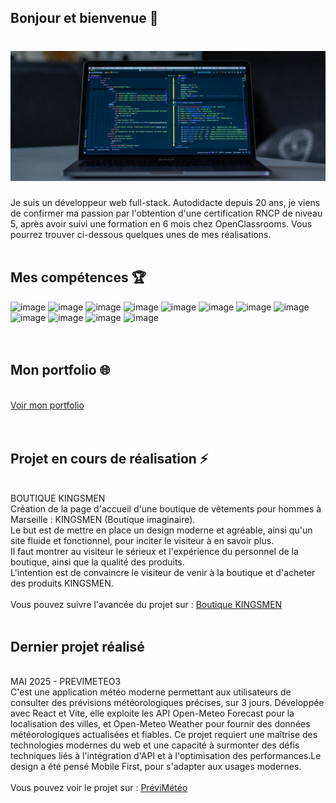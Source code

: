 ## Bonjour et bienvenue 👋

# ![Bernard VERA](https://github.com/Bernard-VERA/Bernard-VERA/blob/main/Banner.jpg)



Je suis un développeur web full-stack. Autodidacte depuis 20 ans, je viens de confirmer ma passion par l'obtention d'une certification RNCP de niveau 5, après avoir suivi une formation en 6 mois chez OpenClassrooms. Vous pourrez trouver ci-dessous quelques unes de mes réalisations. <br/>
<br/>


## Mes compétences :trophy:
  ![image](https://img.shields.io/badge/HTML5-E34F26?style=for-the-badge&logo=html5&logoColor=white)
  ![image](https://img.shields.io/badge/CSS3-1572B6?style=for-the-badge&logo=css3&logoColor=white)
  ![image](https://img.shields.io/badge/JavaScript-323330?style=for-the-badge&logo=javascript&logoColor=F7DF1E)
  ![image](https://img.shields.io/badge/React-20232A?style=for-the-badge&logo=react&logoColor=61DAFB) 
  ![image](https://img.shields.io/badge/VITE-323330?style=for-the-badge&logo=vite&logoColor=646CFF)
  ![image](https://img.shields.io/badge/Node.js-339933?style=for-the-badge&logo=nodedotjs&logoColor=white)
  ![image](https://img.shields.io/badge/Express.js-000000?style=for-the-badge&logo=express&logoColor=white)
  ![image](https://img.shields.io/badge/MongoDB-4EA94B?style=for-the-badge&logo=mongodb&logoColor=white) 
  ![image](https://img.shields.io/badge/JWT-000000?style=for-the-badge&logo=json-web-tokens&logoColor=FFFFFF)
  ![image](https://img.shields.io/badge/Git-F05032?style=for-the-badge&logo=git&logoColor=FFFFFF)
  ![image](https://img.shields.io/badge/GitHub-181717?style=for-the-badge&logo=github&logoColor=FFFFFF)
  ![image](https://img.shields.io/badge/REST-blue?style=for-the-badge&label=API)<br/>
  <br/>
  <br/>


  ## Mon portfolio :globe_with_meridians:
  <br/>
  <a href="https://bv-portfolio.vercel.app/" target="_blank">Voir mon portfolio</a>
  <br/>
  <br/>
  <br/>


## Projet en cours de réalisation ⚡
<br/>
BOUTIQUE KINGSMEN<br/>
Création de la page d'accueil d'une boutique de vêtements pour hommes à Marseille : KINGSMEN (Boutique imaginaire).<br/>
Le but est de mettre en place un design moderne et agréable, ainsi qu'un site fluide et fonctionnel, pour inciter le visiteur à en savoir plus.<br/>
Il faut montrer au visiteur le sérieux et l'expérience du personnel de la boutique, ainsi que la qualité des produits.<br/>
L'intention est de convaincre le visiteur de venir à la boutique et d'acheter des produits KINGSMEN.
<br/>
<br/>
Vous pouvez suivre l'avancée du projet sur : 
<a href="https://bernard-vera.github.io/boutique-kingsmen/" target="_blank">Boutique KINGSMEN</a>
<br/>
<br/>

## Dernier projet réalisé 
<br/>
MAI 2025 - PREVIMETEO3<br/>
C'est une application météo moderne permettant aux utilisateurs de consulter des prévisions météorologiques précises, sur 3 jours. Développée avec React et Vite, elle exploite les API Open-Meteo Forecast pour la localisation des villes, et Open-Meteo Weather pour fournir des données météorologiques actualisées et fiables. Ce projet requiert une maîtrise des technologies modernes du web et une capacité à surmonter des défis techniques liés à l'intégration d'API et à l'optimisation des performances.Le design a été pensé Mobile First, pour s'adapter aux usages modernes.
<br/>
<br/>
Vous pouvez voir le projet sur : 
<a href="https://previmeteo.vercel.app/" target="_blank">PréviMétéo</a>
<br/>
<br/>


<!--
**Bernard-VERA/Bernard-VERA** is a ✨ _special_ ✨ repository because its `README.md` (this file) appears on your GitHub profile.

Here are some ideas to get you started:

- 🔭 I’m currently working on ...
- 🌱 I’m currently learning ...
- 👯 I’m looking to collaborate on ...
- 🤔 I’m looking for help with ...
- 💬 Ask me about ...
- 📫 How to reach me: ...
- 😄 Pronouns: ...
- ⚡ Fun fact: ...
-->
